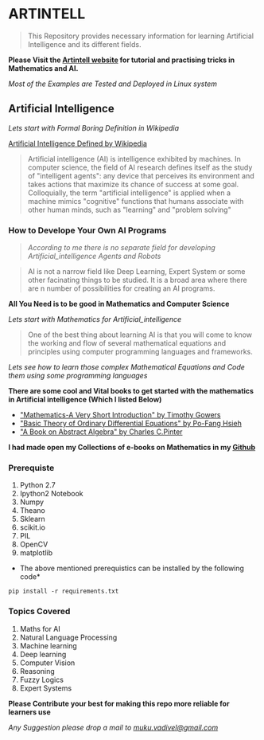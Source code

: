 # ARTINTELL
> This Repository provides necessary information for learning Artificial Intelligence and its different fields.

**Please Visit the [Artintell website](http://artintell.xyz) for tutorial and practising tricks in Mathematics and AI.**

*Most of the Examples are Tested and Deployed in Linux system*

## Artificial Intelligence
*Lets start with Formal Boring Definition in Wikipedia*

[ Artificial Intelligence Defined by Wikipedia ](https://en.wikipedia.org/wiki/Artificial_intelligence)

> Artificial intelligence (AI) is intelligence exhibited by machines. In computer science, the field of AI research defines itself as the study of "intelligent agents": any device that perceives its environment and takes actions that maximize its chance of success at some goal. Colloquially, the term "artificial intelligence" is applied when a machine mimics "cognitive" functions that humans associate with other human minds, such as "learning" and "problem solving"

### How to Develope Your Own AI Programs
> *According to me there is no separate field for developing Artificial_intelligence Agents and Robots*

> AI is not a narrow field like Deep Learning, Expert System or some other facinating things to be studied. It is a broad area where there are n number of possibilities for creating an AI programs.

**All You Need is to be good in Mathematics and Computer Science**

*Lets start with Mathematics for Artificial_intelligence*

>One of the best thing about learning AI is that you will come to know the working and flow of several mathematical equations and principles using computer programming languages and frameworks.

*Lets see how to learn those complex Mathematical Equations and Code them using some programming languages*

**There are some cool and Vital books to get started with the mathematics in Artificial intelligence (Which I listed Below)**

* ["Mathematics-A Very Short Introduction" by Timothy Gowers](https://github.com/MurugeshMarvel/Books/blob/master/Mathematics/Mathematics-A%20short%20introduction.pdf)
* ["Basic Theory of Ordinary Differential Equations" by Po-Fang Hsieh](https://github.com/MurugeshMarvel/Books/blob/master/Mathematics/Basic%20Theory%20of%20Ordinary%20Differential%20Equations.pdf)
* ["A Book on Abstract Algebra" by Charles C.Pinter](https://github.com/MurugeshMarvel/Books/blob/master/Mathematics/A%20Book%20of%20Abstract%20Algebra%20by%20Charles%20C.%20Pinter.pdf)

**I had made open my Collections of e-books on Mathematics in my [Github](https://github.com/MurugeshMarvel/Books/tree/master/Mathematics)**



### Prerequiste
1. Python 2.7
2. Ipython2 Notebook
3. Numpy
4. Theano
5. Sklearn
6. scikit.io
7. PIL
8. OpenCV
9. matplotlib

* The above mentioned prerequistics can be installed by the following code*


```
pip install -r requirements.txt
```
### Topics Covered
1. Maths for AI
2. Natural Language Processing
3. Machine learning
4. Deep learning
5. Computer Vision
6. Reasoning
7. Fuzzy Logics
8. Expert Systems

**Please Contribute your best for making this repo more reliable for learners use**

*Any Suggestion please drop a mail to muku.vadivel@gmail.com*
